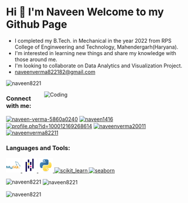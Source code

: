 # Hi 👋 I'm Naveen Welcome to my Github Page
- I completed my B.Tech. in Mechanical in the year 2022 from RPS College of Enginweering and Technology, Mahendergarh(Haryana).
- I'm interested in learning new things and share my knowledge with those around me.
- I'm looking to collaborate on Data Analytics and Visualization Project.
- naveenverma822182@gmail.com
<!--
**Naveen8221/Naveen8221** is a ✨ _special_ ✨ repository because its `README.md` (this file) appears on your GitHub profile.

Here are some ideas to get you started:

- 🔭 I’m currently working on ...
- 🌱 I’m currently learning ...
- 👯 I’m looking to collaborate on ...
- 🤔 I’m looking for help with ...
- 💬 Ask me about ...
- 📫 How to reach me: ...
- 😄 Pronouns: ...
- ⚡ Fun fact: ...
-->
<p align="left"> <img src="https://komarev.com/ghpvc/?username=naveen8221&label=Profile%20views&color=0e75b6&style=flat" alt="naveen8221" /> </p>
<img align="right" alt="Coding" width="400" src="https://cdn.dribbble.com/users/1162077/screenshots/3848914/programmer.gif">

<h3 align="left">Connect with me:</h3>
<p align="left">
<a href="https://linkedin.com/in/naveen-verma-5860a0240" target="blank"><img align="center" src="https://raw.githubusercontent.com/rahuldkjain/github-profile-readme-generator/master/src/images/icons/Social/linked-in-alt.svg" alt="naveen-verma-5860a0240" height="30" width="40" /></a>
<a href="https://kaggle.com/naveen1416" target="blank"><img align="center" src="https://raw.githubusercontent.com/rahuldkjain/github-profile-readme-generator/master/src/images/icons/Social/kaggle.svg" alt="naveen1416" height="30" width="40" /></a>
<a href="https://fb.com/profile.php?id=100012169268614" target="blank"><img align="center" src="https://raw.githubusercontent.com/rahuldkjain/github-profile-readme-generator/master/src/images/icons/Social/facebook.svg" alt="profile.php?id=100012169268614" height="30" width="40" /></a>
<a href="https://instagram.com/naveenverma20011" target="blank"><img align="center" src="https://raw.githubusercontent.com/rahuldkjain/github-profile-readme-generator/master/src/images/icons/Social/instagram.svg" alt="naveenverma20011" height="30" width="40" /></a>
<a href="https://www.hackerrank.com/naveenverma82211" target="blank"><img align="center" src="https://raw.githubusercontent.com/rahuldkjain/github-profile-readme-generator/master/src/images/icons/Social/hackerrank.svg" alt="naveenverma82211" height="30" width="40" /></a>
</p>

<h3 align="left">Languages and Tools:</h3>
<p align="left"> <a href="https://www.mysql.com/" target="_blank" rel="noreferrer"> <img src="https://raw.githubusercontent.com/devicons/devicon/master/icons/mysql/mysql-original-wordmark.svg" alt="mysql" width="40" height="40"/> </a> <a href="https://pandas.pydata.org/" target="_blank" rel="noreferrer"> <img src="https://raw.githubusercontent.com/devicons/devicon/2ae2a900d2f041da66e950e4d48052658d850630/icons/pandas/pandas-original.svg" alt="pandas" width="40" height="40"/> </a> <a href="https://www.python.org" target="_blank" rel="noreferrer"> <img src="https://raw.githubusercontent.com/devicons/devicon/master/icons/python/python-original.svg" alt="python" width="40" height="40"/> </a> <a href="https://scikit-learn.org/" target="_blank" rel="noreferrer"> <img src="https://upload.wikimedia.org/wikipedia/commons/0/05/Scikit_learn_logo_small.svg" alt="scikit_learn" width="40" height="40"/> </a> <a href="https://seaborn.pydata.org/" target="_blank" rel="noreferrer"> <img src="https://seaborn.pydata.org/_images/logo-mark-lightbg.svg" alt="seaborn" width="40" height="40"/> </a> </p>

<p><img align="left" src="https://github-readme-stats.vercel.app/api/top-langs?username=naveen8221&show_icons=true&locale=en&layout=compact" alt="naveen8221" /></p>

<p>&nbsp;<img align="center" src="https://github-readme-stats.vercel.app/api?username=naveen8221&show_icons=true&locale=en" alt="naveen8221" /></p>

<p><img align="center" src="https://github-readme-streak-stats.herokuapp.com/?user=naveen8221&" alt="naveen8221" /></p>

